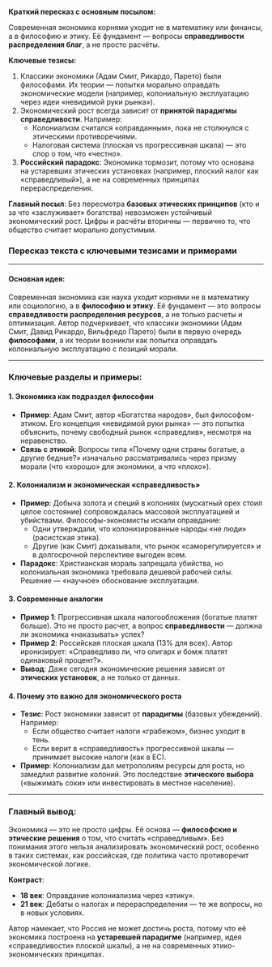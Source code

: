 **Краткий пересказ с основным посылом:**

Современная экономика корнями уходит не в математику или финансы, а в философию и этику. Её фундамент — вопросы **справедливости распределения благ**, а не просто расчёты. 

**Ключевые тезисы:**
1. Классики экономики (Адам Смит, Рикардо, Парето) были философами. Их теории — попытки морально оправдать экономические модели (например, колониальную эксплуатацию через идеи «невидимой руки рынка»).
2. Экономический рост всегда зависит от **принятой парадигмы справедливости**. Например:
   - Колониализм считался «оправданным», пока не столкнулся с этическими противоречиями.
   - Налоговая система (плоская vs прогрессивная шкала) — это спор о том, что «честно».
3. **Российский парадокс**: Экономика тормозит, потому что основана на устаревших этических установках (например, плоский налог как «справедливый»), а не на современных принципах перераспределения.

**Главный посыл**: Без пересмотра **базовых этических принципов** (кто и за что «заслуживает» богатства) невозможен устойчивый экономический рост. Цифры и расчёты вторичны — первично то, что общество считает морально допустимым.
### **Пересказ текста с ключевыми тезисами и примерами**

---

#### **Основная идея**:  
Современная экономика как наука уходит корнями не в математику или социологию, а в **философию и этику**. Её фундамент — это вопросы **справедливости распределения ресурсов**, а не только расчеты и оптимизация. Автор подчеркивает, что классики экономики (Адам Смит, Давид Рикардо, Вильфредо Парето) были в первую очередь **философами**, а их теории возникли как попытка оправдать колониальную эксплуатацию с позиций морали.

---

### **Ключевые разделы и примеры**:

#### 1. **Экономика как подраздел философии**  
- **Пример**: Адам Смит, автор «Богатства народов», был философом-этиком. Его концепция «невидимой руки рынка» — это попытка объяснить, почему свободный рынок «справедлив», несмотря на неравенство.  
- **Связь с этикой**: Вопросы типа «Почему одни страны богатые, а другие бедные?» изначально рассматривались через призму морали (что «хорошо» для экономики, а что «плохо»).

#### 2. **Колониализм и экономическая «справедливость»**  
- **Пример**: Добыча золота и специй в колониях (мускатный орех стоил целое состояние) сопровождалась массовой эксплуатацией и убийствами. Философы-экономисты искали оправдание:  
  - Одни утверждали, что колонизированные народы «не люди» (расистская этика).  
  - Другие (как Смит) доказывали, что рынок «саморегулируется» и в долгосрочной перспективе выгоден всем.  
- **Парадокс**: Христианская мораль запрещала убийства, но колониальная экономика требовала дешевой рабочей силы. Решение — «научное» обоснование эксплуатации.

#### 3. **Современные аналогии**  
- **Пример 1**: Прогрессивная шкала налогообложения (богатые платят больше). Это не просто расчет, а вопрос **справедливости** — должна ли экономика «наказывать» успех?  
- **Пример 2**: Российская плоская шкала (13% для всех). Автор иронизирует: «Справедливо ли, что олигарх и бомж платят одинаковый процент?».  
- **Вывод**: Даже сегодня экономические решения зависят от **этических установок**, а не только от данных.

#### 4. **Почему это важно для экономического роста**  
- **Тезис**: Рост экономики зависит от **парадигмы** (базовых убеждений). Например:  
  - Если общество считает налоги «грабежом», бизнес уходит в тень.  
  - Если верит в «справедливость» прогрессивной шкалы — принимает высокие налоги (как в ЕС).  
- **Пример**: Колониализм дал метрополиям ресурсы для роста, но замедлил развитие колоний. Это последствие **этического выбора** («выжимать соки» или инвестировать в местное население).

---

### **Главный вывод**:  
Экономика — это не просто цифры. Её основа — **философские и этические решения** о том, что считать «справедливым». Без понимания этого нельзя анализировать экономический рост, особенно в таких системах, как российская, где политика часто противоречит экономической логике.

**Контраст**:  
- **18 век**: Оправдание колониализма через «этику».  
- **21 век**: Дебаты о налогах и перераспределении — те же вопросы, но в новых условиях.  

Автор намекает, что Россия не может достичь роста, потому что её экономика построена на **устаревшей парадигме** (например, идея «справедливости» плоской шкалы), а не на современных этико-экономических принципах.